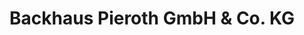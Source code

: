 ---
title: "Backhaus Pieroth GmbH & Co. KG"
url: /kirchen-sieg/backhaus-pieroth-gmbh-und-co-kg/
shop: Bäckerei
---